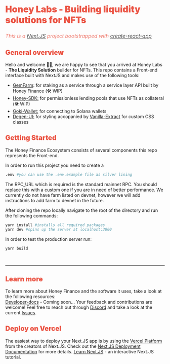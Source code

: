 #  <span style="color: rgb(235, 85, 69); font-weight: 900">Honey Labs - Building liquidity solutions for NFTs

### <span style="color: rgb(235, 85, 69); font-weight: 300; font-style: italic;">This is a <a href="https://nextjs.org/" target="blank">Next.JS</a> project bootstrapped with <a href="https://github.com/vercel/next.js/tree/canary/packages/create-next-app" target="blank">create-react-app</a> 

## <span style="color: rgb(235, 85, 69); font-weight: 900">General overview</span>

Hello and welcome 👋🏼, we are happy to see that you arrived at Honey Labs - **The Liquidity Solution** builder for NFTs. This repo contains a Front-end interface built with NextJS and makes use of the following tools:

- <a href="https://github.com/gemworks/gem-farm" target="blank">GemFarm</a>: for staking as a service through a service layer API built by Honey Finance (🛠 WIP)
- <a href="https://github.com/honey-labs/honey-sdk" target="blank">Honey-SDK:</a> for permissionless lending pools that use NFTs as collateral (🛠 WIP)
- <a href="https://github.com/GokiProtocol/walletkit" target="blank">Goki-Wallet:</a> for connecting to Solana wallets
- <a href="https://degen-xyz.vercel.app/" target="blank">Degen-UI:</a> for styling accopanied by <a href="https://vanilla-extract.style/documentation/setup/" target="blank">Vanilla-Extract</a> for custom CSS classes



##  <span style="color: rgb(235, 85, 69); font-weight: 900">Getting Started</span>
The Honey Finance Ecosystem consists of several components this repo represents the Front-end.

In order to run this project you need to create a 
```bash
.env #you can use the .env.example file as silver lining
``` 
The RPC_URL which is required is the standard mainnet RPC. You should replace this with a custom one if you are in need of better performance. We currently do not have farm listed on devnet, however we will add instructions to add farm to devnet in the future.

After cloning the repo locally navigate to the root of the directory and run the following commands:

```bash
yarn install #installs all required packages
yarn dev #spins up the server at localhost:3000
```
In order to test the production server run:
```bash
yarn build
```

</br><hr>
##  <span style="color: rgb(235, 85, 69); font-weight: 900">Learn more</span>

To learn more about Honey Finance and the software it uses, take a look at the following resources: </br>
[Developer-docs]() - Coming soon...
Your feedback and contributions are welcome! Feel free to reach out through <a href="https://discord.com/invite/T7RQ8hMamB">Discord</a> and take a look at the current [Issues](https://github.com/honey-labs/honey-frontend/issues).


##  <span style="color: rgb(235, 85, 69); font-weight: 900">Deploy on Vercel</span>
The easiest way to deploy your Next.JS app is by using the <a href="https://vercel.com/new?utm_medium=default-template&filter=next.js&utm_source=create-next-app&utm_campaign=create-next-app-readme" target="blank">Vercel Platform</a> from the creators of Next.JS. Check out the <a href="https://nextjs.org/docs/deployment" target="blank">Next.JS Deployment Documentation</a> for more details. <a href="https://nextjs.org/learn/foundations/about-nextjs" target="blank">Learn Next.JS</a> - an interactive Next.JS tutorial.
